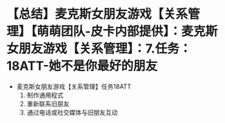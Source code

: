 # 【总结】麦克斯女朋友游戏【关系管理】【萌萌团队-皮卡内部提供】：麦克斯女朋友游戏【关系管理】：7.任务：18ATT-她不是你最好的朋友

-   麦克斯女朋友游戏【关系管理】任务18ATT
    1.  制作通用程式
    2.  重新联系旧朋友
    3.  通过电话或社交媒体与旧朋友互动